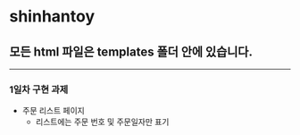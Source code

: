 # shinhantoy

## 모든 html 파일은 templates 폴더 안에 있습니다.
----

### 1일차 구현 과제
- 주문 리스트 페이지
  - 리스트에는 주문 번호 및 주문일자만 표기
